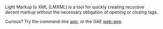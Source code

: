 Light Markup to XML (LMXML) is a tool for quickly creating
recursive decent markup without the necessary obligation
of opening or closing tags.

Curious? Try the command-line [app][app], or the GAE [web-app][web-app].

[app]: https://github.com/philcali/lmxml/tree/master/app
[web-app]: http://try-lmxml.appspot.com/

